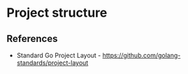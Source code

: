 # Project structure

## References

* Standard Go Project Layout - https://github.com/golang-standards/project-layout
